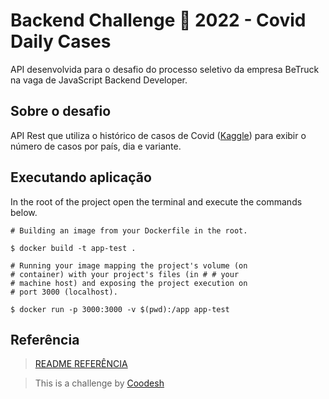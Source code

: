 
  # Backend Challenge 🏅 2022 - Covid Daily Cases
  API desenvolvida para o desafio do processo seletivo da empresa BeTruck na vaga de JavaScript Backend Developer.
  
## Sobre o desafio
API Rest que utiliza o histórico de casos de Covid ([Kaggle](https://www.kaggle.com/yamqwe/omicron-covid19-variant-daily-cases))  para exibir o número de casos por país, dia e variante.

## Executando aplicação
In the root of the project open the terminal and execute the commands below.

	# Building an image from your Dockerfile in the root.
	
	$ docker build -t app-test .
	
	# Running your image mapping the project's volume (on 
	# container) with your project's files (in # # your 
	# machine host) and exposing the project execution on 
	# port 3000 (localhost).

	$ docker run -p 3000:3000 -v $(pwd):/app app-test

## Referência

> [README REFERÊNCIA](https://lab.coodesh.com/salmo/covid-daily-cases-20220127/-/blob/main/README.md)

> This is a challenge by [Coodesh](https://coodesh.com/)
